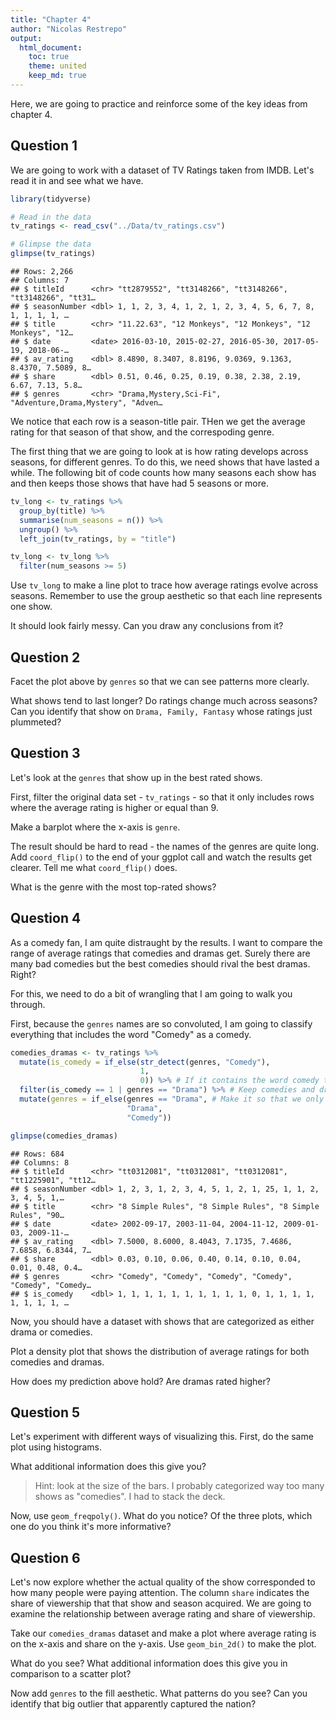 ```yaml
---
title: "Chapter 4"
author: "Nicolas Restrepo"
output: 
  html_document: 
    toc: true
    theme: united
    keep_md: true
---
```




Here, we are going to practice and reinforce some of the key ideas from chapter 4. 

## Question 1 

We are going to work with a dataset of TV Ratings taken from IMDB. Let's read it in and see what we have. 


```r
library(tidyverse)

# Read in the data 
tv_ratings <- read_csv("../Data/tv_ratings.csv")

# Glimpse the data 
glimpse(tv_ratings)
```

```
## Rows: 2,266
## Columns: 7
## $ titleId      <chr> "tt2879552", "tt3148266", "tt3148266", "tt3148266", "tt31…
## $ seasonNumber <dbl> 1, 1, 2, 3, 4, 1, 2, 1, 2, 3, 4, 5, 6, 7, 8, 1, 1, 1, 1, …
## $ title        <chr> "11.22.63", "12 Monkeys", "12 Monkeys", "12 Monkeys", "12…
## $ date         <date> 2016-03-10, 2015-02-27, 2016-05-30, 2017-05-19, 2018-06-…
## $ av_rating    <dbl> 8.4890, 8.3407, 8.8196, 9.0369, 9.1363, 8.4370, 7.5089, 8…
## $ share        <dbl> 0.51, 0.46, 0.25, 0.19, 0.38, 2.38, 2.19, 6.67, 7.13, 5.8…
## $ genres       <chr> "Drama,Mystery,Sci-Fi", "Adventure,Drama,Mystery", "Adven…
```

We notice that each row is a season-title pair. THen we get the average rating for that season of that show, and the correspoding genre. 

The first thing that we are going to look at is how rating develops across seasons, for different genres. To do this, we need shows that have lasted a while. The following bit of code counts how many seasons each show has and then keeps those shows that have had 5 seasons or more. 


```r
tv_long <- tv_ratings %>% 
  group_by(title) %>% 
  summarise(num_seasons = n()) %>% 
  ungroup() %>% 
  left_join(tv_ratings, by = "title") 

tv_long <- tv_long %>% 
  filter(num_seasons >= 5)
```

Use `tv_long` to make a line plot to trace how average ratings evolve across seasons. Remember to use the group aesthetic so that each line represents one show. 




It should look fairly messy. Can you draw any conclusions from it?

## Question 2

Facet the plot above by `genres` so that we can see patterns more clearly. 

What shows tend to last longer? Do ratings change much across seasons? Can you identify that show on `Drama, Family, Fantasy` whose ratings just plummeted?

## Question 3 

Let's look at the `genres` that show up in the best rated shows. 

First, filter the original data set - `tv_ratings` - so that it only includes rows where the average rating is higher or equal than 9. 



Make a barplot where the x-axis is `genre`. 

The result should be hard to read - the names of the genres are quite long. Add `coord_flip()` to the end of your ggplot call and watch the results get clearer. Tell me what `coord_flip()` does. 

What is the genre with the most top-rated shows? 

## Question 4 

As a comedy fan, I am quite distraught by the results. I want to compare the range of average ratings that comedies and dramas get. Surely there are many bad comedies but the best comedies should rival the best dramas. Right? 

For this, we need to do a bit of wrangling that I am going to walk you through. 

First, because the `genres` names are so convoluted, I am going to classify everything that includes the word "Comedy" as a comedy. 


```r
comedies_dramas <- tv_ratings %>% 
  mutate(is_comedy = if_else(str_detect(genres, "Comedy"), 
                             1, 
                             0)) %>% # If it contains the word comedy then 1, else 0
  filter(is_comedy == 1 | genres == "Drama") %>% # Keep comedies and dramas
  mutate(genres = if_else(genres == "Drama", # Make it so that we only have those two genres
                          "Drama", 
                          "Comedy"))

glimpse(comedies_dramas)
```

```
## Rows: 684
## Columns: 8
## $ titleId      <chr> "tt0312081", "tt0312081", "tt0312081", "tt1225901", "tt12…
## $ seasonNumber <dbl> 1, 2, 3, 1, 2, 3, 4, 5, 1, 2, 1, 25, 1, 1, 2, 3, 4, 5, 1,…
## $ title        <chr> "8 Simple Rules", "8 Simple Rules", "8 Simple Rules", "90…
## $ date         <date> 2002-09-17, 2003-11-04, 2004-11-12, 2009-01-03, 2009-11-…
## $ av_rating    <dbl> 7.5000, 8.6000, 8.4043, 7.1735, 7.4686, 7.6858, 6.8344, 7…
## $ share        <dbl> 0.03, 0.10, 0.06, 0.40, 0.14, 0.10, 0.04, 0.01, 0.48, 0.4…
## $ genres       <chr> "Comedy", "Comedy", "Comedy", "Comedy", "Comedy", "Comedy…
## $ is_comedy    <dbl> 1, 1, 1, 1, 1, 1, 1, 1, 1, 1, 0, 1, 1, 1, 1, 1, 1, 1, 1, …
```

Now, you should have a dataset with shows that are categorized as either drama or comedies. 

Plot a density plot that shows the distribution of average ratings for both comedies and dramas. 

How does my prediction above hold? Are dramas rated higher? 

## Question 5

Let's experiment with different ways of visualizing this. First, do the same plot using histograms. 

What additional information does this give you? 

> Hint: look at the size of the bars. I probably categorized way too many shows as "comedies". I had to stack the deck.

Now, use `geom_freqpoly()`. What do you notice? Of the three plots, which one do you think it's more informative? 

## Question 6 

Let's now explore whether the actual quality of the show corresponded to how many people were paying attention. The column `share` indicates the share of viewership that that show and season acquired. We are going to examine the relationship between average rating and share of viewership. 

Take our `comedies_dramas` dataset and make a plot where average rating is on the x-axis and share on the y-axis. Use `geom_bin_2d()` to make the plot. 

What do you see? What additional information does this give you in comparison to a scatter plot? 

Now add `genres` to the fill aesthetic. What patterns do you see? Can you identify that big outlier that apparently captured the nation? 




